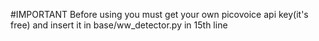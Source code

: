 #IMPORTANT
Before using you must get your own picovoice api key(it's free) and insert it in base/ww_detector.py in 15th line